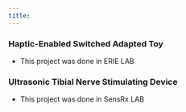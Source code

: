 ```yaml
---
title:   
---
```

### Haptic-Enabled Switched Adapted Toy
- This project was done in ERIE LAB

### Ultrasonic Tibial Nerve Stimulating Device
- This project was done in SensRx LAB